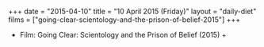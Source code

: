 +++
date = "2015-04-10"
title = "10 April 2015 (Friday)"
layout = "daily-diet"
films = ["going-clear-scientology-and-the-prison-of-belief-2015"]
+++


* Film: Going Clear: Scientology and the Prison of Belief (2015) +
